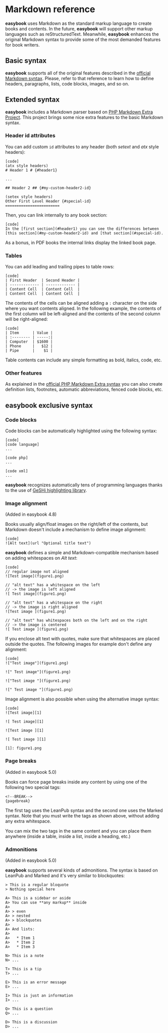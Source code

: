 # Markdown reference #

**easybook** uses Markdown as the standard markup language to create books and
contents. In the future, **easybook** will support other markup languages such
as reStructuredText. Meanwhile, **easybook** enhances the original Markdown
syntax to provide some of the most demanded features for book writers.

## Basic syntax ##

**easybook** supports all of the original features described in the
[official Markdown syntax](http://daringfireball.net/projects/markdown/syntax/).
Please, refer to that reference to learn how to define headers, paragraphs,
lists, code blocks, images, and so on.

## Extended syntax ##

**easybook** includes a Markdown parser based on [PHP Markdown Extra Project](http://michelf.com/projects/php-markdown/extra/).
This project brings some nice extra features to the basic Markdown syntax.

### Header id attributes ###

You can add custom `id` attributes to any header (both *setext* and *atx* style
headers):

    [code]
    (atx style headers)
    # Header 1 # {#header1}

    ...

    ## Header 2 ## {#my-custom-header2-id}

    (setex style headers)
    Other First Level Header {#special-id}
    ========================

Then, you can link internally to any book section:

    [code]
    In the [first section](#header1) you can see the differences between
    [this section](#my-custom-header2-id) and [that section](#special-id).

As a bonus, in PDF books the internal links display the linked book page.

### Tables ###

You can add leading and trailing pipes to table rows:

    [code]
    | First Header  | Second Header |
    | ------------- | ------------- |
    | Content Cell  | Content Cell  |
    | Content Cell  | Content Cell  |

The contents of the cells can be aligned adding a `:` character on the side
where you want contents aligned. In the following example, the contents of the
first column will be left-aligned and the contents of the second column will be
right-aligned:

    [code]
    | Item      | Value |
    | :-------- | -----:|
    | Computer  | $1600 |
    | Phone     |   $12 |
    | Pipe      |    $1 |

Table contents can include any simple formatting as bold, italics, code, etc.

### Other features ###

As explained in the [official PHP Markdown Extra syntax](http://michelf.com/projects/php-markdown/extra/)
you can also create definition lists, footnotes, automatic abbreviations, fenced
code blocks, etc.

## easybook exclusive syntax ##

### Code blocks ###

Code blocks can be automatically highlighted using the following syntax:

    [code]
    [code language]
    ...

    [code php]
    ...

    [code xml]
    ...

**easybook** recognizes automatically tens of programming languages thanks to
the use of [GeSHi highlighting library](http://qbnz.com/highlighter/).

### Image alignment ###

(Added in easybook 4.8)

Books usually align/float images on the right/left of the contents, but Markdown
doesn't include a mechanism to define image alignment:

    [code]
    ![Alt text](url "Optional title text")

**easybook** defines a simple and Markdown-compatible mechanism based on adding
whitespaces on *Alt text*:

    [code]
    // regular image not aligned
    ![Test image](figure1.png)

    // "alt text" has a whitespace on the left
    // -> the image is left aligned
    ![ Test image](figure1.png)

    // "alt text" has a whitespace on the right
    // -> the image is right aligned
    ![Test image ](figure1.png)

    // "alt text" has whitespaces both on the left and on the right
    // -> the image is centered
    ![ Test image ](figure1.png)

If you enclose alt text with quotes, make sure that whitespaces are placed
outside the quotes. The following images for example don't define any alignment:

    [code]
    !["Test image"](figure1.png)

    ![" Test image"](figure1.png)

    !["Test image "](figure1.png)

    ![" Test image "](figure1.png)

Image alignment is also possible when using the alternative image syntax:

    [code]
    ![Test image][1]

    ![ Test image][1]

    ![Test image ][1]

    ![ Test image ][1]

    [1]: figure1.png

### Page breaks ###

(Added in easybook 5.0)

Books can force page breaks inside any content by using one of the following
two special tags:

    <!--BREAK-->
    {pagebreak}

The first tag uses the LeanPub syntax and the second one uses the Marked syntax.
Note that you must write the tags as shown above, without adding any extra
whitespace.

You can mix the two tags in the same content and you can place them anywhere
(inside a table, inside a list, inside a heading, etc.)

### Admonitions ###

(Added in easybook 5.0)

**easybook** supports several kinds of admonitions. The syntax is based on
LeanPub and Marked and it's very similar to blockquotes:

    > This is a regular bloquote
    > Nothing special here

    A> This is a sidebar or aside
    A> You can use **any markup** inside
    A>
    A> > even
    A> > nested
    A> > blockquotes
    A>
    A> And lists:
    A>
    A>   * Item 1
    A>   * Item 2
    A>   * Item 3

    N> This is a note
    N> ...

    T> This is a tip
    T> ...

    E> This is an error message
    E> ...

    I> This is just an information
    I> ...

    Q> This is a question
    Q> ...

    D> This is a discussion
    D> ...

